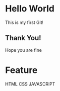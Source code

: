 # Hello World

This is my first Git!

## Thank You!

Hope you are fine

# Feature

 HTML
 CSS
 JAVASCRIPT
